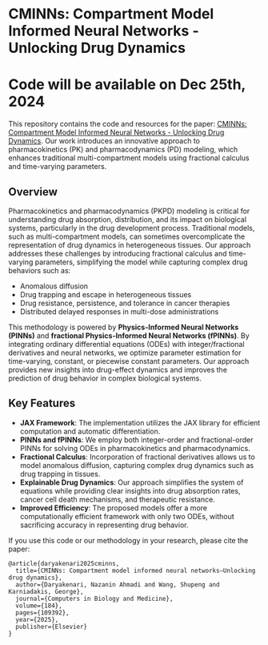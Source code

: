 # CMINNs: Compartment Model Informed Neural Networks - Unlocking Drug Dynamics
# Code will be available on Dec 25th, 2024

This repository contains the code and resources for the paper: [CMINNs: Compartment Model Informed Neural Networks - Unlocking Drug Dynamics](https://arxiv.org/abs/2409.12998). Our work introduces an innovative approach to pharmacokinetics (PK) and pharmacodynamics (PD) modeling, which enhances traditional multi-compartment models using fractional calculus and time-varying parameters.

## Overview

Pharmacokinetics and pharmacodynamics (PKPD) modeling is critical for understanding drug absorption, distribution, and its impact on biological systems, particularly in the drug development process. Traditional models, such as multi-compartment models, can sometimes overcomplicate the representation of drug dynamics in heterogeneous tissues. Our approach addresses these challenges by introducing fractional calculus and time-varying parameters, simplifying the model while capturing complex drug behaviors such as:

- Anomalous diffusion
- Drug trapping and escape in heterogeneous tissues
- Drug resistance, persistence, and tolerance in cancer therapies
- Distributed delayed responses in multi-dose administrations

This methodology is powered by **Physics-Informed Neural Networks (PINNs)** and **fractional Physics-Informed Neural Networks (fPINNs)**. By integrating ordinary differential equations (ODEs) with integer/fractional derivatives and neural networks, we optimize parameter estimation for time-varying, constant, or piecewise constant parameters. Our approach provides new insights into drug-effect dynamics and improves the prediction of drug behavior in complex biological systems.

## Key Features
- **JAX Framework**: The implementation utilizes the JAX library for efficient computation and automatic differentiation.
- **PINNs and fPINNs**: We employ both integer-order and fractional-order PINNs for solving ODEs in pharmacokinetics and pharmacodynamics.
- **Fractional Calculus**: Incorporation of fractional derivatives allows us to model anomalous diffusion, capturing complex drug dynamics such as drug trapping in tissues.
- **Explainable Drug Dynamics**: Our approach simplifies the system of equations while providing clear insights into drug absorption rates, cancer cell death mechanisms, and therapeutic resistance.
- **Improved Efficiency**: The proposed models offer a more computationally efficient framework with only two ODEs, without sacrificing accuracy in representing drug behavior.


If you use this code or our methodology in your research, please cite the paper:

```
@article{daryakenari2025cminns,
  title={CMINNs: Compartment model informed neural networks—Unlocking drug dynamics},
  author={Daryakenari, Nazanin Ahmadi and Wang, Shupeng and Karniadakis, George},
  journal={Computers in Biology and Medicine},
  volume={184},
  pages={109392},
  year={2025},
  publisher={Elsevier}
}

```
